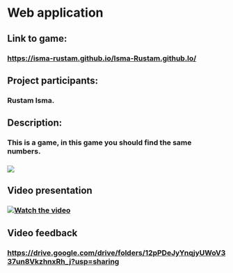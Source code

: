 # Web application
## Link to game:
### https://isma-rustam.github.io/Isma-Rustam.github.lo/
## Project participants:
### Rustam Isma.
## Description:
### This is a game, in this game you should find the same numbers.
### ![](https://imgur.com/rcPsjOL.png)
## Video presentation
### [![Watch the video](https://imgur.com/GqLHtSP.png)](https://youtu.be/oAWCRKwSapo)
## Video feedback
### https://drive.google.com/drive/folders/12pPDeJyYnqjyUWoV337un8VkzhnxRh_j?usp=sharing

